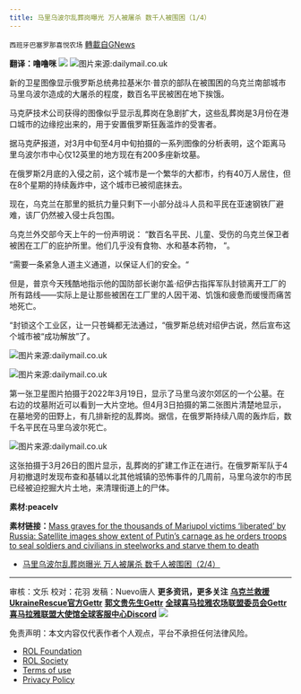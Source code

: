 ```yaml
---
title: 马里乌波尔乱葬岗曝光 万人被屠杀 数千人被围困（1/4）
---
```

`西班牙巴塞罗那喜悦农场` [轉載自GNews](https://gnews.org/zh-hans/2397021/)

**翻译：噜噜咪**
 ![](https://assets.gnews.org/wp-content/uploads/2022/04/xin_png.001-9.jpg) 
![](https://assets.gnews.org/wp-content/uploads/2022/04/image-2840-edited.png)图片来源:dailymail.co.uk
 
新的卫星图像显示俄罗斯总统弗拉基米尔·普京的部队在被围困的乌克兰南部城市马里乌波尔造成的大屠杀的程度，数百名平民被困在地下挨饿。
 
马克萨技术公司获得的图像似乎显示乱葬岗在急剧扩大，这些乱葬岗是3月份在港口城市的边缘挖出来的，用于安置俄罗斯狂轰滥炸的受害者。
 
据马克萨报道，对3月中旬至4月中旬拍摄的一系列图像的分析表明，这个距离马里乌波尔市中心仅12英里的地方现在有200多座新坟墓。
 
在俄罗斯2月底的入侵之前，这个城市是一个繁华的大都市，约有40万人居住，但在8个星期的持续轰炸中，这个城市已被彻底抹去。
 
现在，乌克兰在那里的抵抗力量只剩下一小部分战斗人员和平民在亚速钢铁厂避难，该厂仍然被入侵士兵包围。
 
乌克兰外交部今天上午的一份声明说： “数百名平民、儿童、受伤的乌克兰保卫者被困在工厂的庇护所里。他们几乎没有食物、水和基本药物， “。
 
“需要一条紧急人道主义通道，以保证人们的安全。“
 
但是，普京今天残酷地指示他的国防部长谢尔盖·绍伊古指挥军队封锁离开工厂的所有路线——实际上是让那些被困在工厂里的人因干渴、饥饿和疲惫而缓慢而痛苦地死亡。
 
“封锁这个工业区，让一只苍蝇都无法通过，“俄罗斯总统对绍伊古说，然后宣布这个城市被“成功解放”了。
 
![](https://assets.gnews.org/wp-content/uploads/2022/04/image-2842.png)图片来源:dailymail.co.uk
 
![](https://assets.gnews.org/wp-content/uploads/2022/04/image-2846.png)图片来源:dailymail.co.uk
 
第一张卫星图片拍摄于2022年3月19日，显示了马里乌波尔郊区的一个公墓。在右边的坟墓附近可以看到一大片空地。但4月3日拍摄的第二张图片清楚地显示，在墓地旁的田野上，有几排新挖的乱葬岗。据信，在俄罗斯持续八周的轰炸后，数千名平民在马里乌波尔死亡。
 
![](https://assets.gnews.org/wp-content/uploads/2022/04/image-2844.png)图片来源:dailymail.co.uk
 
这张拍摄于3月26日的图片显示，乱葬岗的扩建工作正在进行。在俄罗斯军队于4月初撤退时发现布查和基辅以北其他城镇的恐怖事件的几周前，马里乌波尔的市民已经被迫挖掘大片土地，来清理街道上的尸体。
 
**素材:peacelv**
 
**素材链接：**[Mass graves for the thousands of Mariupol victims ‘liberated’ by Russia: Satellite images show extent of Putin’s carnage as he orders troops to seal soldiers and civilians in steelworks and starve them to death](https://www.dailymail.co.uk/news/article-10740519/Satellite-images-extent-Putins-carnage-Mariupol.html)
 
- [马里乌波尔乱葬岗曝光 万人被屠杀 数千人被围困（2/4）](https://gnews.org/zh-hans/2397185/)

* * *
 
审核：文乐
校对：花羽
发稿：Nuevo唐人
**更多资讯，更多关注**
[**乌克兰救援UkraineRescue官方Gettr**](https://gettr.com/user/ukrainerescue)
**[郭文贵先生Gettr](https://gettr.com/user/miles)**
[**全球喜马拉雅农场联盟委员会Gettr**](https://gettr.com/user/GlobalAlliance)
**[喜马拉雅联盟大使馆全球客服中心Discord](https://discord.gg/zv8j42srdN)**
 ![](https://assets.gnews.org/wp-content/uploads/2022/04/xixi.jpeg) 

免责声明：本文内容仅代表作者个人观点，平台不承担任何法律风险。
  
- [ROL Foundation](https://rolfoundation.org/)
- [ROL Society](https://rolsociety.org/)
- [Terms of use](https://gnews.org/terms-of-use-3/)
- [Privacy Policy](https://gnews.org/privacy-policy/)
